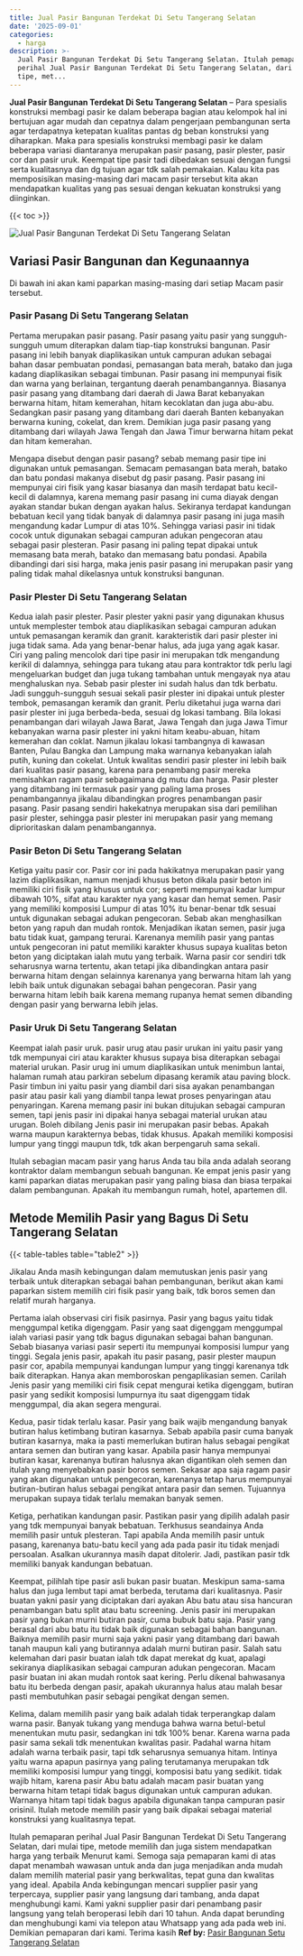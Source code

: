 ```yaml
---
title: Jual Pasir Bangunan Terdekat Di Setu Tangerang Selatan
date: '2025-09-01'
categories:
  - harga
description: >-
  Jual Pasir Bangunan Terdekat Di Setu Tangerang Selatan. Itulah pemaparan
  perihal Jual Pasir Bangunan Terdekat Di Setu Tangerang Selatan, dari mulai
  tipe, met...
---
```


**Jual Pasir Bangunan Terdekat Di Setu Tangerang Selatan** – Para spesialis konstruksi membagi pasir ke dalam beberapa bagian atau kelompok hal ini bertujuan agar mudah dan cepatnya dalam pengerjaan pembangunan serta agar terdapatnya ketepatan kualitas pantas dg beban konstruksi yang diharapkan. Maka para spesialis konstruksi membagi pasir ke dalam beberapa variasi diantaranya merupakan pasir pasang, pasir plester, pasir cor dan pasir uruk. Keempat tipe pasir tadi dibedakan sesuai dengan fungsi serta kualitasnya dan dg tujuan agar tdk salah pemakaian. Kalau kita pas memposisikan masing-masing dari macam pasir tersebut kita akan mendapatkan kualitas yang pas sesuai dengan kekuatan konstruksi yang diinginkan.

{{< toc >}}

![Jual Pasir Bangunan Terdekat Di Setu Tangerang Selatan](/images/jual-pasir-bangunan-16.png)

## Variasi Pasir Bangunan dan Kegunaannya

Di bawah ini akan kami paparkan masing-masing dari setiap Macam pasir tersebut.

### Pasir Pasang Di Setu Tangerang Selatan

Pertama merupakan pasir pasang. Pasir pasang yaitu pasir yang sungguh-sungguh umum diterapkan dalam tiap-tiap konstruksi bangunan. Pasir pasang ini lebih banyak diaplikasikan untuk campuran adukan sebagai bahan dasar pembuatan pondasi, pemasangan bata merah, batako dan juga kadang diaplikasikan sebagai timbunan. Pasir pasang ini mempunyai fisik dan warna yang berlainan, tergantung daerah penambangannya. Biasanya pasir pasang yang ditambang dari daerah di Jawa Barat kebanyakan berwarna hitam, hitam kemerahan, hitam kecoklatan dan juga abu-abu. Sedangkan pasir pasang yang ditambang dari daerah Banten kebanyakan berwarna kuning, cokelat, dan krem. Demikian juga pasir pasang yang ditambang dari wilayah Jawa Tengah dan Jawa Timur berwarna hitam pekat dan hitam kemerahan.

Mengapa disebut dengan pasir pasang? sebab memang pasir tipe ini digunakan untuk pemasangan. Semacam pemasangan bata merah, batako dan batu pondasi makanya disebut dg pasir pasang. Pasir pasang ini mempunyai ciri fisik yang kasar biasanya dan masih terdapat batu kecil-kecil di dalamnya, karena memang pasir pasang ini cuma diayak dengan ayakan standar bukan dengan ayakan halus. Sekiranya terdapat kandungan bebatuan kecil yang tidak banyak di dalamnya pasir pasang ini juga masih mengandung kadar Lumpur di atas 10%. Sehingga variasi pasir ini tidak cocok untuk digunakan sebagai campuran adukan pengecoran atau sebagai pasir plesteran. Pasir pasang ini paling tepat dipakai untuk memasang bata merah, batako dan memasang batu pondasi. Apabila dibandingi dari sisi harga, maka jenis pasir pasang ini merupakan pasir yang paling tidak mahal dikelasnya untuk konstruksi bangunan.

### Pasir Plester Di Setu Tangerang Selatan

Kedua ialah pasir plester. Pasir plester yakni pasir yang digunakan khusus untuk memplester tembok atau diaplikasikan sebagai campuran adukan untuk pemasangan keramik dan granit. karakteristik dari pasir plester ini juga tidak sama. Ada yang benar-benar halus, ada juga yang agak kasar. Ciri yang paling mencolok dari tipe pasir ini merupakan tdk mengandung kerikil di dalamnya, sehingga para tukang atau para kontraktor tdk perlu lagi mengeluarkan budget dan juga tukang tambahan untuk mengayak nya atau menghaluskan nya. Sebab pasir plester ini sudah halus dan tdk berbatu. Jadi sungguh-sungguh sesuai sekali pasir plester ini dipakai untuk plester tembok, pemasangan keramik dan granit. Perlu diketahui juga warna dari pasir plester ini juga berbeda-beda, sesuai dg lokasi tambang. Bila lokasi penambangan dari wilayah Jawa Barat, Jawa Tengah dan juga Jawa Timur kebanyakan warna pasir plester ini yakni hitam keabu-abuan, hitam kemerahan dan coklat. Namun jikalau lokasi tambangnya di kawasan Banten, Pulau Bangka dan Lampung maka warnanya kebanyakan ialah putih, kuning dan cokelat. Untuk kwalitas sendiri pasir plester ini lebih baik dari kualitas pasir pasang, karena para penambang pasir mereka memisahkan ragam pasir sebagaimana dg mutu dan harga. Pasir plester yang ditambang ini termasuk pasir yang paling lama proses penambangannya jikalau dibandingkan progres penambangan pasir pasang. Pasir pasang sendiri hakekatnya merupakan sisa dari pemilihan pasir plester, sehingga pasir plester ini merupakan pasir yang memang diprioritaskan dalam penambangannya.

### Pasir Beton Di Setu Tangerang Selatan

Ketiga yaitu pasir cor. Pasir cor ini pada hakikatnya merupakan pasir yang lazim diaplikasikan, namun menjadi khusus beton dikala pasir beton ini memiliki ciri fisik yang khusus untuk cor; seperti mempunyai kadar lumpur dibawah 10%, sifat atau karakter nya yang kasar dan hemat semen. Pasir yang memiliki komposisi Lumpur di atas 10% itu benar-benar tdk sesuai untuk digunakan sebagai adukan pengecoran. Sebab akan menghasilkan beton yang rapuh dan mudah rontok. Menjadikan ikatan semen, pasir juga batu tidak kuat, gampang terurai. Karenanya memilih pasir yang pantas untuk pengecoran ini patut memiliki karakter khusus supaya kualitas beton beton yang diciptakan ialah mutu yang terbaik. Warna pasir cor sendiri tdk seharusnya warna tertentu, akan tetapi jika dibandingkan antara pasir berwarna hitam dengan selainnya karenanya yang berwarna hitam lah yang lebih baik untuk digunakan sebagai bahan pengecoran. Pasir yang berwarna hitam lebih baik karena memang rupanya hemat semen dibanding dengan pasir yang berwarna lebih jelas.

### Pasir Uruk Di Setu Tangerang Selatan

Keempat ialah pasir uruk. pasir urug atau pasir urukan ini yaitu pasir yang tdk mempunyai ciri atau karakter khusus supaya bisa diterapkan sebagai material urukan. Pasir urug ini umum diaplikasikan untuk menimbun lantai, halaman rumah atau parkiran sebelum dipasang keramik atau paving block. Pasir timbun ini yaitu pasir yang diambil dari sisa ayakan penambangan pasir atau pasir kali yang diambil tanpa lewat proses penyaringan atau penyaringan. Karena memang pasir ini bukan ditujukan sebagai campuran semen, tapi jenis pasir ini dipakai hanya sebagai material urukan atau urugan. Boleh dibilang Jenis pasir ini merupakan pasir bebas. Apakah warna maupun karakternya bebas, tidak khusus. Apakah memiliki komposisi lumpur yang tinggi maupun tdk, tdk akan berpengaruh sama sekali.

Itulah sebagian macam pasir yang harus Anda tau bila anda adalah seorang kontraktor dalam membangun sebuah bangunan. Ke empat jenis pasir yang kami paparkan diatas merupakan pasir yang paling biasa dan biasa terpakai dalam pembangunan. Apakah itu membangun rumah, hotel, apartemen dll.

## Metode Memilih Pasir yang Bagus Di Setu Tangerang Selatan

{{< table-tables table="table2" >}}

Jikalau Anda masih kebingungan dalam memutuskan jenis pasir yang terbaik untuk diterapkan sebagai bahan pembangunan, berikut akan kami paparkan sistem memilih ciri fisik pasir yang baik, tdk boros semen dan relatif murah harganya.

Pertama ialah observasi ciri fisik pasirnya. Pasir yang bagus yaitu tidak menggumpal ketika digenggam. Pasir yang saat digenggam menggumpal ialah variasi pasir yang tdk bagus digunakan sebagai bahan bangunan. Sebab biasanya variasi pasir seperti itu mempunyai komposisi lumpur yang tinggi. Segala jenis pasir, apakah itu pasir pasang, pasir plester maupun pasir cor, apabila mempunyai kandungan lumpur yang tinggi karenanya tdk baik diterapkan. Hanya akan memboroskan pengaplikasian semen. Carilah Jenis pasir yang memiliki ciri fisik cepat mengurai ketika digenggam, butiran pasir yang sedikit komposisi lumpurnya itu saat digenggam tidak menggumpal, dia akan segera mengurai.

Kedua, pasir tidak terlalu kasar. Pasir yang baik wajib mengandung banyak butiran halus ketimbang butiran kasarnya. Sebab apabila pasir cuma banyak butiran kasarnya, maka ia pasti memerlukan butiran halus sebagai pengikat antara semen dan butiran yang kasar. Apabila pasir hanya mempunyai butiran kasar, karenanya butiran halusnya akan digantikan oleh semen dan itulah yang menyebabkan pasir boros semen. Sekasar apa saja ragam pasir yang akan digunakan untuk pengecoran, karenanya tetap harus mempunyai butiran-butiran halus sebagai pengikat antara pasir dan semen. Tujuannya merupakan supaya tidak terlalu memakan banyak semen.

Ketiga, perhatikan kandungan pasir. Pastikan pasir yang dipilih adalah pasir yang tdk mempunyai banyak bebatuan. Terkhusus seandainya Anda memilih pasir untuk plesteran. Tapi apabila Anda memilih pasir untuk pasang, karenanya batu-batu kecil yang ada pada pasir itu tidak menjadi persoalan. Asalkan ukurannya masih dapat ditolerir. Jadi, pastikan pasir tdk memiliki banyak kandungan bebatuan.

Keempat, pilihlah tipe pasir asli bukan pasir buatan. Meskipun sama-sama halus dan juga lembut tapi amat berbeda, terutama dari kualitasnya. Pasir buatan yakni pasir yang diciptakan dari ayakan Abu batu atau sisa hancuran penambangan batu split atau batu screening. Jenis pasir ini merupakan pasir yang bukan murni butiran pasir, cuma bubuk batu saja. Pasir yang berasal dari abu batu itu tidak baik digunakan sebagai bahan bangunan. Baiknya memilih pasir murni saja yakni pasir yang ditambang dari bawah tanah maupun kali yang butirannya adalah murni butiran pasir. Salah satu kelemahan dari pasir buatan ialah tdk dapat merekat dg kuat, apalagi sekiranya diaplikasikan sebagai campuran adukan pengecoran. Macam pasir buatan ini akan mudah rontok saat kering. Perlu dikenal bahwasanya batu itu berbeda dengan pasir, apakah ukurannya halus atau malah besar pasti membutuhkan pasir sebagai pengikat dengan semen.

Kelima, dalam memilih pasir yang baik adalah tidak terperangkap dalam warna pasir. Banyak tukang yang menduga bahwa warna betul-betul menentukan mutu pasir, sedangkan ini tdk 100% benar. Karena warna pada pasir sama sekali tdk menentukan kwalitas pasir. Padahal warna hitam adalah warna terbaik pasir, tapi tdk seharusnya semuanya hitam. Intinya yaitu warna apapun pasirnya yang paling terutamanya merupakan tdk memiliki komposisi lumpur yang tinggi, komposisi batu yang sedikit. tidak wajib hitam, karena pasir Abu batu adalah macam pasir buatan yang berwarna hitam tetapi tidak bagus digunakan untuk campuran adukan. Warnanya hitam tapi tidak bagus apabila digunakan tanpa campuran pasir orisinil. Itulah metode memilih pasir yang baik dipakai sebagai material konstruksi yang kualitasnya tepat.

Itulah pemaparan perihal Jual Pasir Bangunan Terdekat Di Setu Tangerang Selatan, dari mulai tipe, metode memilih dan juga sistem mendapatkan harga yang terbaik Menurut kami. Semoga saja pemaparan kami di atas dapat menambah wawasan untuk anda dan juga menjadikan anda mudah dalam memilih material pasir yang berkwalitas, tepat guna dan kwalitas yang ideal. Apabila Anda kebingungan mencari supplier pasir yang terpercaya, supplier pasir yang langsung dari tambang, anda dapat menghubungi kami. Kami yakni supplier pasir dari penambang pasir langsung yang telah beroperasi lebih dari 10 tahun. Anda dapat berunding dan menghubungi kami via telepon atau Whatsapp yang ada pada web ini. Demikian pemaparan dari kami. Terima kasih
**Ref by:** [Pasir Bangunan Setu Tangerang Selatan](https://id.wikipedia.org/wiki/Pasir)
